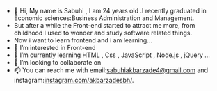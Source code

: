 - 👋 Hi, My name is Sabuhi , I am 24 years old .I recently graduated in Economic sciences:Business Administration and Management. 
- But after a while the Front-end started to attract me more, from childhood I used to wonder and study software related things.
- Now i want to learn frontend and i am learning...
- 👀 I’m interested in Front-end
- 🌱 I’m currently learning HTML , Css , JavaScript , Node.js , jQuery ...
- 💞️ I’m looking to collaborate on 
- 📫 You can reach me with email:sabuhiakbarzade4@gmail.com and instagram:[instagram.com/akbarzadesbh/](https://www.instagram.com/akbarzadesbh/).
